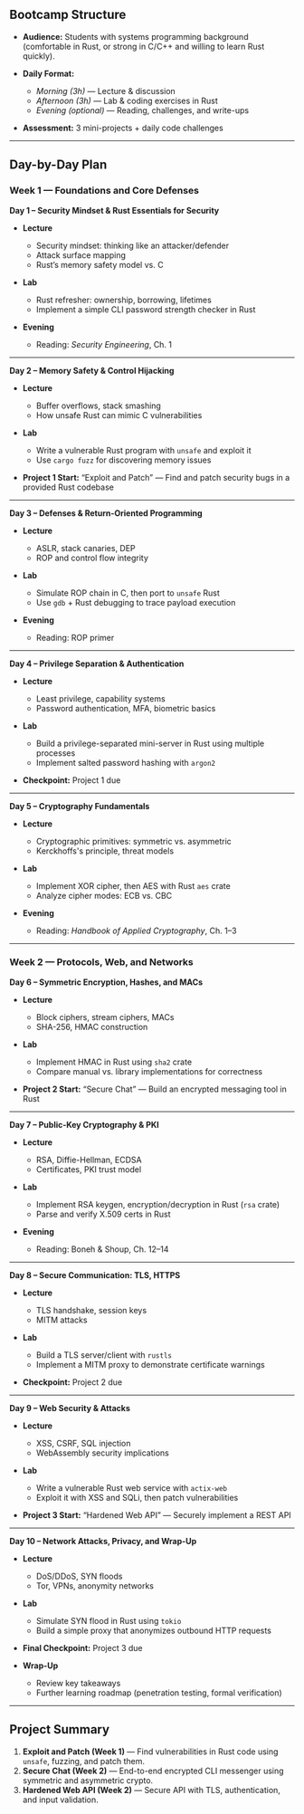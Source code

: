 ## **Bootcamp Structure**

* **Audience:** Students with systems programming background (comfortable in Rust, or strong in C/C++ and willing to learn Rust quickly).
* **Daily Format:**

  * *Morning (3h)* — Lecture & discussion
  * *Afternoon (3h)* — Lab & coding exercises in Rust
  * *Evening (optional)* — Reading, challenges, and write-ups
* **Assessment:** 3 mini-projects + daily code challenges

---

## **Day-by-Day Plan**

### **Week 1 — Foundations and Core Defenses**

**Day 1 – Security Mindset & Rust Essentials for Security**

* **Lecture**

  * Security mindset: thinking like an attacker/defender
  * Attack surface mapping
  * Rust’s memory safety model vs. C
* **Lab**

  * Rust refresher: ownership, borrowing, lifetimes
  * Implement a simple CLI password strength checker in Rust
* **Evening**

  * Reading: *Security Engineering*, Ch. 1

---

**Day 2 – Memory Safety & Control Hijacking**

* **Lecture**

  * Buffer overflows, stack smashing
  * How unsafe Rust can mimic C vulnerabilities
* **Lab**

  * Write a vulnerable Rust program with `unsafe` and exploit it
  * Use `cargo fuzz` for discovering memory issues
* **Project 1 Start:** “Exploit and Patch” — Find and patch security bugs in a provided Rust codebase

---

**Day 3 – Defenses & Return-Oriented Programming**

* **Lecture**

  * ASLR, stack canaries, DEP
  * ROP and control flow integrity
* **Lab**

  * Simulate ROP chain in C, then port to `unsafe` Rust
  * Use `gdb` + Rust debugging to trace payload execution
* **Evening**

  * Reading: ROP primer

---

**Day 4 – Privilege Separation & Authentication**

* **Lecture**

  * Least privilege, capability systems
  * Password authentication, MFA, biometric basics
* **Lab**

  * Build a privilege-separated mini-server in Rust using multiple processes
  * Implement salted password hashing with `argon2`
* **Checkpoint:** Project 1 due

---

**Day 5 – Cryptography Fundamentals**

* **Lecture**

  * Cryptographic primitives: symmetric vs. asymmetric
  * Kerckhoffs's principle, threat models
* **Lab**

  * Implement XOR cipher, then AES with Rust `aes` crate
  * Analyze cipher modes: ECB vs. CBC
* **Evening**

  * Reading: *Handbook of Applied Cryptography*, Ch. 1–3

---

### **Week 2 — Protocols, Web, and Networks**

**Day 6 – Symmetric Encryption, Hashes, and MACs**

* **Lecture**

  * Block ciphers, stream ciphers, MACs
  * SHA-256, HMAC construction
* **Lab**

  * Implement HMAC in Rust using `sha2` crate
  * Compare manual vs. library implementations for correctness
* **Project 2 Start:** “Secure Chat” — Build an encrypted messaging tool in Rust

---

**Day 7 – Public-Key Cryptography & PKI**

* **Lecture**

  * RSA, Diffie-Hellman, ECDSA
  * Certificates, PKI trust model
* **Lab**

  * Implement RSA keygen, encryption/decryption in Rust (`rsa` crate)
  * Parse and verify X.509 certs in Rust
* **Evening**

  * Reading: Boneh & Shoup, Ch. 12–14

---

**Day 8 – Secure Communication: TLS, HTTPS**

* **Lecture**

  * TLS handshake, session keys
  * MITM attacks
* **Lab**

  * Build a TLS server/client with `rustls`
  * Implement a MITM proxy to demonstrate certificate warnings
* **Checkpoint:** Project 2 due

---

**Day 9 – Web Security & Attacks**

* **Lecture**

  * XSS, CSRF, SQL injection
  * WebAssembly security implications
* **Lab**

  * Write a vulnerable Rust web service with `actix-web`
  * Exploit it with XSS and SQLi, then patch vulnerabilities
* **Project 3 Start:** “Hardened Web API” — Securely implement a REST API

---

**Day 10 – Network Attacks, Privacy, and Wrap-Up**

* **Lecture**

  * DoS/DDoS, SYN floods
  * Tor, VPNs, anonymity networks
* **Lab**

  * Simulate SYN flood in Rust using `tokio`
  * Build a simple proxy that anonymizes outbound HTTP requests
* **Final Checkpoint:** Project 3 due
* **Wrap-Up**

  * Review key takeaways
  * Further learning roadmap (penetration testing, formal verification)

---

## **Project Summary**

1. **Exploit and Patch (Week 1)** — Find vulnerabilities in Rust code using `unsafe`, fuzzing, and patch them.
2. **Secure Chat (Week 2)** — End-to-end encrypted CLI messenger using symmetric and asymmetric crypto.
3. **Hardened Web API (Week 2)** — Secure API with TLS, authentication, and input validation.

